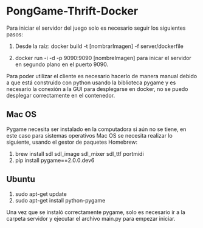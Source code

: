 # PongGame-Thrift-Docker

Para iniciar el servidor del juego solo es necesario seguir los siguientes pasos:

1. Desde la raíz: docker build -t [nombrarImagen] -f server/dockerfile

2. docker run -i -d -p 9090:9090 [nombreImagen] para inicar el servidor en segundo plano en el puerto 9090.


Para poder utilizar el cliente es necesario hacerlo de manera manual debido a que está construido con python usando la biblioteca pygame y es necesario la conexión a la GUI para desplegarse en docker, no se puedo desplegar correctamente en el contenedor.

## Mac OS 

Pygame necesita ser instalado en la computadora si aún no se tiene, en este caso para sistemas operativos Mac OS se necesita realizar lo siguiente, usando el gestor de paquetes Homebrew: 

1. brew install sdl sdl_image sdl_mixer sdl_ttf portmidi
2. pip install pygame==2.0.0.dev6


## Ubuntu 
1. sudo apt-get update
2. sudo apt-get install python-pygame


Una vez que se instaló correctamente pygame, solo es necesario ir a la carpeta servidor y ejecutar el archivo main.py para empezar iniciar.
